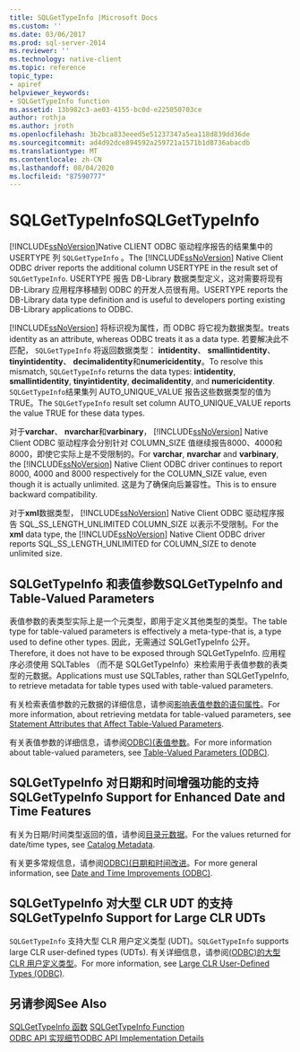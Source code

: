 ```yaml
---
title: SQLGetTypeInfo |Microsoft Docs
ms.custom: ''
ms.date: 03/06/2017
ms.prod: sql-server-2014
ms.reviewer: ''
ms.technology: native-client
ms.topic: reference
topic_type:
- apiref
helpviewer_keywords:
- SQLGetTypeInfo function
ms.assetid: 13b982c3-ae03-4155-bc0d-e225050703ce
author: rothja
ms.author: jroth
ms.openlocfilehash: 3b2bca833eeed5e51237347a5ea118d839dd36de
ms.sourcegitcommit: ad4d92dce894592a259721a1571b1d8736abacdb
ms.translationtype: MT
ms.contentlocale: zh-CN
ms.lasthandoff: 08/04/2020
ms.locfileid: "87590777"
---
```

# <a name="sqlgettypeinfo"></a><span data-ttu-id="0985e-102">SQLGetTypeInfo</span><span class="sxs-lookup"><span data-stu-id="0985e-102">SQLGetTypeInfo</span></span>
  <span data-ttu-id="0985e-103">[!INCLUDE[ssNoVersion](../../includes/ssnoversion-md.md)]Native CLIENT ODBC 驱动程序报告的结果集中的 USERTYPE 列 `SQLGetTypeInfo` 。</span><span class="sxs-lookup"><span data-stu-id="0985e-103">The [!INCLUDE[ssNoVersion](../../includes/ssnoversion-md.md)] Native Client ODBC driver reports the additional column USERTYPE in the result set of `SQLGetTypeInfo`.</span></span> <span data-ttu-id="0985e-104">USERTYPE 报告 DB-Library 数据类型定义，这对需要将现有 DB-Library 应用程序移植到 ODBC 的开发人员很有用。</span><span class="sxs-lookup"><span data-stu-id="0985e-104">USERTYPE reports the DB-Library data type definition and is useful to developers porting existing DB-Library applications to ODBC.</span></span>  
  
 [!INCLUDE[ssNoVersion](../../includes/ssnoversion-md.md)] <span data-ttu-id="0985e-105">将标识视为属性，而 ODBC 将它视为数据类型。</span><span class="sxs-lookup"><span data-stu-id="0985e-105">treats identity as an attribute, whereas ODBC treats it as a data type.</span></span> <span data-ttu-id="0985e-106">若要解决此不匹配， `SQLGetTypeInfo` 将返回数据类型： **intidentity**、 **smallintidentity**、 **tinyintidentity**、 **decimalidentity**和**numericidentity**。</span><span class="sxs-lookup"><span data-stu-id="0985e-106">To resolve this mismatch, `SQLGetTypeInfo` returns the data types: **intidentity**, **smallintidentity**, **tinyintidentity**, **decimalidentity**, and **numericidentity**.</span></span> <span data-ttu-id="0985e-107">`SQLGetTypeInfo`结果集列 AUTO_UNIQUE_VALUE 报告这些数据类型的值为 TRUE。</span><span class="sxs-lookup"><span data-stu-id="0985e-107">The `SQLGetTypeInfo` result set column AUTO_UNIQUE_VALUE reports the value TRUE for these data types.</span></span>  
  
 <span data-ttu-id="0985e-108">对于**varchar**、 **nvarchar**和**varbinary**， [!INCLUDE[ssNoVersion](../../includes/ssnoversion-md.md)] Native Client ODBC 驱动程序会分别针对 COLUMN_SIZE 值继续报告8000、4000和8000，即使它实际上是不受限制的。</span><span class="sxs-lookup"><span data-stu-id="0985e-108">For **varchar**, **nvarchar** and **varbinary**, the [!INCLUDE[ssNoVersion](../../includes/ssnoversion-md.md)] Native Client ODBC driver continues to report 8000, 4000 and 8000 respectively for the COLUMN_SIZE value, even though it is actually unlimited.</span></span> <span data-ttu-id="0985e-109">这是为了确保向后兼容性。</span><span class="sxs-lookup"><span data-stu-id="0985e-109">This is to ensure backward compatibility.</span></span>  
  
 <span data-ttu-id="0985e-110">对于**xml**数据类型， [!INCLUDE[ssNoVersion](../../includes/ssnoversion-md.md)] Native Client ODBC 驱动程序报告 SQL_SS_LENGTH_UNLIMITED COLUMN_SIZE 以表示不受限制。</span><span class="sxs-lookup"><span data-stu-id="0985e-110">For the **xml** data type, the [!INCLUDE[ssNoVersion](../../includes/ssnoversion-md.md)] Native Client ODBC driver reports SQL_SS_LENGTH_UNLIMITED for COLUMN_SIZE to denote unlimited size.</span></span>  
  
## <a name="sqlgettypeinfo-and-table-valued-parameters"></a><span data-ttu-id="0985e-111">SQLGetTypeInfo 和表值参数</span><span class="sxs-lookup"><span data-stu-id="0985e-111">SQLGetTypeInfo and Table-Valued Parameters</span></span>  
 <span data-ttu-id="0985e-112">表值参数的表类型实际上是一个元类型，即用于定义其他类型的类型。</span><span class="sxs-lookup"><span data-stu-id="0985e-112">The table type for table-valued parameters is effectively a meta-type-that is, a type used to define other types.</span></span> <span data-ttu-id="0985e-113">因此，无需通过 SQLGetTypeInfo 公开。</span><span class="sxs-lookup"><span data-stu-id="0985e-113">Therefore, it does not have to be exposed through SQLGetTypeInfo.</span></span> <span data-ttu-id="0985e-114">应用程序必须使用 SQLTables （而不是 SQLGetTypeInfo）来检索用于表值参数的表类型的元数据。</span><span class="sxs-lookup"><span data-stu-id="0985e-114">Applications must use SQLTables, rather than SQLGetTypeInfo, to retrieve metadata for table types used with table-valued parameters.</span></span>  
  
 <span data-ttu-id="0985e-115">有关检索表值参数的元数据的详细信息，请参阅[影响表值参数的语句属性](../native-client-odbc-table-valued-parameters/statement-attributes-that-affect-table-valued-parameters.md)。</span><span class="sxs-lookup"><span data-stu-id="0985e-115">For more information, about retrieving metdata for table-valued parameters, see [Statement Attributes that Affect Table-Valued Parameters](../native-client-odbc-table-valued-parameters/statement-attributes-that-affect-table-valued-parameters.md).</span></span>  
  
 <span data-ttu-id="0985e-116">有关表值参数的详细信息，请参阅[ODBC&#41;&#40;表值参数](../native-client-odbc-table-valued-parameters/table-valued-parameters-odbc.md)。</span><span class="sxs-lookup"><span data-stu-id="0985e-116">For more information about table-valued parameters, see [Table-Valued Parameters &#40;ODBC&#41;](../native-client-odbc-table-valued-parameters/table-valued-parameters-odbc.md).</span></span>  
  
## <a name="sqlgettypeinfo-support-for-enhanced-date-and-time-features"></a><span data-ttu-id="0985e-117">SQLGetTypeInfo 对日期和时间增强功能的支持</span><span class="sxs-lookup"><span data-stu-id="0985e-117">SQLGetTypeInfo Support for Enhanced Date and Time Features</span></span>  
 <span data-ttu-id="0985e-118">有关为日期/时间类型返回的值，请参阅[目录元数据](../native-client-odbc-date-time/metadata-catalog.md)。</span><span class="sxs-lookup"><span data-stu-id="0985e-118">For the values returned for date/time types, see [Catalog Metadata](../native-client-odbc-date-time/metadata-catalog.md).</span></span>  
  
 <span data-ttu-id="0985e-119">有关更多常规信息，请参阅[ODBC&#41;&#40;日期和时间改进](../native-client-odbc-date-time/date-and-time-improvements-odbc.md)。</span><span class="sxs-lookup"><span data-stu-id="0985e-119">For more general information, see [Date and Time Improvements &#40;ODBC&#41;](../native-client-odbc-date-time/date-and-time-improvements-odbc.md).</span></span>  
  
## <a name="sqlgettypeinfo-support-for-large-clr-udts"></a><span data-ttu-id="0985e-120">SQLGetTypeInfo 对大型 CLR UDT 的支持</span><span class="sxs-lookup"><span data-stu-id="0985e-120">SQLGetTypeInfo Support for Large CLR UDTs</span></span>  
 <span data-ttu-id="0985e-121">`SQLGetTypeInfo` 支持大型 CLR 用户定义类型 (UDT)。</span><span class="sxs-lookup"><span data-stu-id="0985e-121">`SQLGetTypeInfo` supports large CLR user-defined types (UDTs).</span></span> <span data-ttu-id="0985e-122">有关详细信息，请参阅[&#40;ODBC&#41;的大型 CLR 用户定义类型](../native-client/odbc/large-clr-user-defined-types-odbc.md)。</span><span class="sxs-lookup"><span data-stu-id="0985e-122">For more information, see [Large CLR User-Defined Types &#40;ODBC&#41;](../native-client/odbc/large-clr-user-defined-types-odbc.md).</span></span>  
  
## <a name="see-also"></a><span data-ttu-id="0985e-123">另请参阅</span><span class="sxs-lookup"><span data-stu-id="0985e-123">See Also</span></span>  
 <span data-ttu-id="0985e-124">[SQLGetTypeInfo 函数](https://go.microsoft.com/fwlink/?LinkId=59356) </span><span class="sxs-lookup"><span data-stu-id="0985e-124">[SQLGetTypeInfo Function](https://go.microsoft.com/fwlink/?LinkId=59356) </span></span>  
 [<span data-ttu-id="0985e-125">ODBC API 实现细节</span><span class="sxs-lookup"><span data-stu-id="0985e-125">ODBC API Implementation Details</span></span>](odbc-api-implementation-details.md)  
  
  

